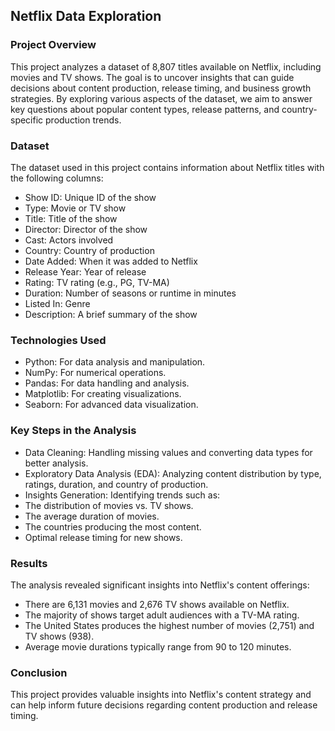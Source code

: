 ## Netflix Data Exploration
### Project Overview
This project analyzes a dataset of 8,807 titles available on Netflix, including movies and TV shows. The goal is to uncover insights that can guide decisions about content production, release timing, and business growth strategies. By exploring various aspects of the dataset, we aim to answer key questions about popular content types, release patterns, and country-specific production trends.
### Dataset
The dataset used in this project contains information about Netflix titles with the following columns:
- Show ID: Unique ID of the show
- Type: Movie or TV show
- Title: Title of the show
- Director: Director of the show
- Cast: Actors involved
- Country: Country of production
- Date Added: When it was added to Netflix
- Release Year: Year of release
- Rating: TV rating (e.g., PG, TV-MA)
- Duration: Number of seasons or runtime in minutes
- Listed In: Genre
- Description: A brief summary of the show
### Technologies Used
- Python: For data analysis and manipulation.
- NumPy: For numerical operations.
- Pandas: For data handling and analysis.
- Matplotlib: For creating visualizations.
- Seaborn: For advanced data visualization.
### Key Steps in the Analysis
- Data Cleaning: Handling missing values and converting data types for better analysis.
- Exploratory Data Analysis (EDA): Analyzing content distribution by type, ratings, duration, and country of production.
- Insights Generation: Identifying trends such as:
- The distribution of movies vs. TV shows.
- The average duration of movies.
- The countries producing the most content.
- Optimal release timing for new shows.
### Results
The analysis revealed significant insights into Netflix's content offerings:
- There are 6,131 movies and 2,676 TV shows available on Netflix.
- The majority of shows target adult audiences with a TV-MA rating.
- The United States produces the highest number of movies (2,751) and TV shows (938).
- Average movie durations typically range from 90 to 120 minutes.
### Conclusion
This project provides valuable insights into Netflix's content strategy and can help inform future decisions regarding content production and release timing.




